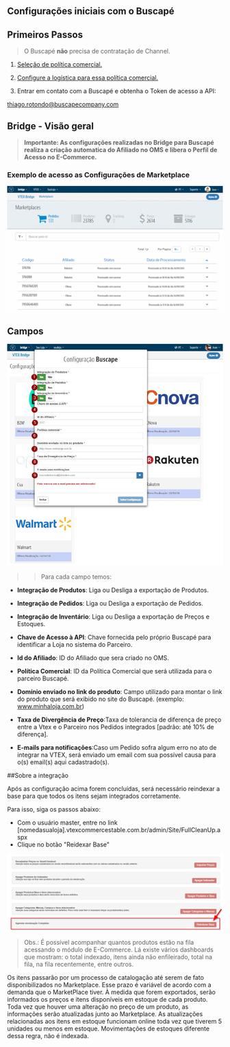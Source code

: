 ## Configurações iniciais com o Buscapé

## Primeiros Passos

> O Buscapé **não** precisa de contratação de Channel.

1. [Seleção de política comercial.](http://help.vtex.com/hc/pt-br/articles/214166227)

2. [Configure a logística para essa política comercial.](http://help.vtex.com/hc/pt-br/articles/214166667-Atualiza%C3%A7%C3%A3o-de-estoque)

3. Entrar em contato com a Buscapé e obtenha o Token de acesso a API:

 thiago.rotondo@buscapecompany.com

## Bridge - Visão geral


>**Importante: As configurações realizadas no Bridge para Buscapé realiza a criação automatica do Afiliado no OMS e libera o Perfil de Acesso no E-Commerce.**

### Exemplo de acesso as Configurações de Marketplace

![Config Buscapé](V_config_buscape.gif)

## Campos

![Campos B2W](buscape.png)

>>Para cada campo temos:

* **Integração de Produtos**: Liga ou Desliga a exportação de Produtos.

* **Integração de Pedidos**: Liga ou Desliga a exportação de Pedidos.

* **Integração de Inventário**: Liga ou Desliga a exportação de Preços e Estoques.

* **Chave de Acesso à API**: Chave fornecida pelo próprio Buscapé para identificar a Loja no sistema do Parceiro.

* **Id do Afiliado**: ID do Afiliado que sera criado no OMS.

* **Política Comercial**: ID da Política Comercial que será utilizada para o parceiro Buscapé.

* **Domínio enviado no link do produto**: Campo utilizado para montar o link do produto que será exibido no site do Buscapé.
(exemplo: www.minhaloja.com.br)

* **Taxa de Divergência de Preço**:Taxa de tolerancia de diferença de preço entre a Vtex e o Parceiro nos Pedidos integrados [padrão: até 10% de diferença].

* **E-mails para notificações**:Caso um Pedido sofra algum erro no ato de integrar na VTEX, será enviado um email com sua possível causa para o(s) email(s) aqui cadastrado(s).

##Sobre a integração

Após as configuração acima forem concluídas, será necessário reindexar a base para que todos os itens sejam integrados corretamente.

Para isso, siga os passos abaixo:

* Com o usuário master, entre no link [nomedasualoja].vtexcommercestable.com.br/admin/Site/FullCleanUp.aspx
* Clique no botão "Reidexar Base"


![Campos Cnova](reindexacao.png)

> Obs.: É possível acompanhar quantos produtos estão na fila acessando o módulo de E-Commerce. Lá existe vários dashboards que mostram: o total indexado, itens ainda não enfileirado, total na fila, na fila recentemente, entre outros.


Os itens passarão por um processo de catalogação até serem de fato disponibilizados no Marketplace. Esse prazo é variável de acordo com a demanda que o MarketPlace tiver. À medida que forem exportados, serão informados os preços e itens disponíveis em estoque de cada produto. Toda vez que houver uma alteração no preço de um produto, as informações serão atualizadas junto ao Marketplace. As atualizações relacionadas aos itens em estoque funcionam online toda vez que tiverem 5 unidades ou menos em estoque. Movimentações de estoques diferente dessa regra, não é indexada.
